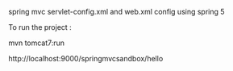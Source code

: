 
spring mvc  servlet-config.xml and web.xml config using spring 5


To run the project :


mvn tomcat7:run


http://localhost:9000/springmvcsandbox/hello
